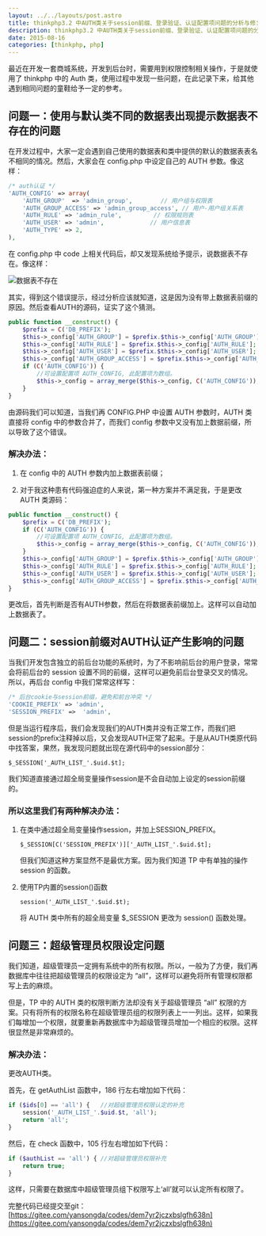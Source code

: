 ```yaml
---
layout: ../../layouts/post.astro
title: thinkphp3.2 中AUTH类关于session前缀、登录验证、认证配置项问题的分析与修复
description: thinkphp3.2 中AUTH类关于session前缀、登录验证、认证配置项问题的分析与修复
date: 2015-08-16
categories: [thinkphp, php]
---
```


最近在开发一套商城系统，开发到后台时，需要用到权限控制相关操作，于是就使用了 thinkphp 中的 Auth 类，使用过程中发现一些问题，在此记录下来，给其他遇到相同问题的童鞋给予一定的参考。

## 问题一：使用与默认类不同的数据表出现提示数据表不存在的问题

在开发过程中，大家一定会遇到自己使用的数据表和类中提供的默认的数据表表名不相同的情况。然后，大家会在 config.php 中设定自己的 AUTH 参数。像这样：

```php
/* auth认证 */
'AUTH_CONFIG' => array(
    'AUTH_GROUP'  => 'admin_group',        // 用户组与权限表
    'AUTH_GROUP_ACCESS' => 'admin_group_access', // 用户-用户组关系表
    'AUTH_RULE' => 'admin_rule',         // 权限规则表
    'AUTH_USER' => 'admin',             // 用户信息表
    'AUTH_TYPE' => 2, 
),
```

在 config.php 中 code 上相关代码后，却又发现系统给予提示，说数据表不存在。像这样：

![数据表不存在](/images/posts/2015-08-16-thinkphp-01.jpg)

其实，得到这个错误提示，经过分析应该就知道，这是因为没有带上数据表前缀的原因。然后查看AUTH的源码，证实了这个猜测。

```php
public function __construct() {
    $prefix = C('DB_PREFIX');
    $this->_config['AUTH_GROUP'] = $prefix.$this->_config['AUTH_GROUP'];
    $this->_config['AUTH_RULE'] = $prefix.$this->_config['AUTH_RULE'];
    $this->_config['AUTH_USER'] = $prefix.$this->_config['AUTH_USER'];
    $this->_config['AUTH_GROUP_ACCESS'] = $prefix.$this->_config['AUTH_GROUP_ACCESS'];
    if (C('AUTH_CONFIG')) {
        //可设置配置项 AUTH_CONFIG, 此配置项为数组。
        $this->_config = array_merge($this->_config, C('AUTH_CONFIG'));
    }
}
```

由源码我们可以知道，当我们再 CONFIG.PHP 中设置 AUTH 参数时，AUTH 类直接将 config 中的参数合并了，而我们 config 参数中又没有加上数据前缀，所以导致了这个错误。

### 解决办法：

1. 在 config 中的 AUTH 参数内加上数据表前缀；

2. 对于我这种患有代码强迫症的人来说，第一种方案并不满足我，于是更改 AUTH 类源码：

```php
public function __construct() {
    $prefix = C('DB_PREFIX');
    if (C('AUTH_CONFIG')) {
        //可设置配置项 AUTH_CONFIG, 此配置项为数组。
        $this->_config = array_merge($this->_config, C('AUTH_CONFIG'));
    }
    $this->_config['AUTH_GROUP'] = $prefix.$this->_config['AUTH_GROUP'];
    $this->_config['AUTH_RULE'] = $prefix.$this->_config['AUTH_RULE'];
    $this->_config['AUTH_USER'] = $prefix.$this->_config['AUTH_USER'];
    $this->_config['AUTH_GROUP_ACCESS'] = $prefix.$this->_config['AUTH_GROUP_ACCESS'];
}
```

   更改后，首先判断是否有AUTH参数，然后在将数据表前缀加上。这样可以自动加上数据表了。


## 问题二：session前缀对AUTH认证产生影响的问题

当我们开发包含独立的前后台功能的系统时，为了不影响前后台的用户登录，常常会将前后台的 session 设置不同的前缀，这样可以避免前后台登录交叉的情况。所以，再后台 config 中我们常常这样写：

```php
/* 后台cookie与session前缀，避免和前台冲突 */
'COOKIE_PREFIX' => 'admin',
'SESSION_PREFIX' =>  'admin',
```

但是当运行程序后，我们会发现我们的AUTH类并没有正常工作，而我们把session的prefix注释掉以后，又会发现AUTH正常了起来。于是从AUTH类原代码中找答案，果然，我发现问题就出现在源代码中的session部分：

`$_SESSION['_AUTH_LIST_'.$uid.$t];`

我们知道直接通过超全局变量操作session是不会自动加上设定的session前缀的。

### 所以这里我们有两种解决办法：

1. 在类中通过超全局变量操作session，并加上SESSION_PREFIX。

   `$_SESSION[C('SESSION_PREFIX')]['_AUTH_LIST_'.$uid.$t];`

   但我们知道这种方案显然不是最优方案。因为我们知道 TP 中有单独的操作 session 的函数。

2. 使用TP内置的session()函数

   `session('_AUTH_LIST_'.$uid.$t);`

   将 AUTH 类中所有的超全局变量 $_SESSION 更改为 session() 函数处理。


## 问题三：超级管理员权限设定问题

我们知道，超级管理员一定拥有系统中的所有权限。所以，一般为了方便，我们再数据库中往往把超级管理员的权限设定为 “all”，这样可以避免将所有管理权限都写上去的麻烦。

但是，TP 中的 AUTH 类的权限判断方法却没有关于超级管理员 “all” 权限的方案。只有将所有的权限名称在超级管理员组的权限列表上一一列出。这样，如果我们每增加一个权限，就要重新再数据库中为超级管理员增加一个相应的权限。这样很显然是非常麻烦的。

### 解决办法：

更改AUTH类。

首先，在 getAuthList 函数中，186 行左右增加如下代码：

```php
if ($ids[0] == 'all') {   //对超级管理员权限认定的补充
    session('_AUTH_LIST_'.$uid.$t, 'all');
    return 'all';
}
```

然后，在 check 函数中，105 行左右增加如下代码：

```php
if ($authList == 'all') { //对超级管理员权限补充
    return true;
}
```

这样，只需要在数据库中超级管理员组下权限写上‘all’就可以认定所有权限了。

完整代码已经提交至git：[https://gitee.com/yansongda/codes/dem7yr2jczxbslgfh638n](https://gitee.com/yansongda/codes/dem7yr2jczxbslgfh638n)